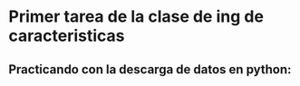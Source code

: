 # Primer tarea de la clase de ing de caracteristicas

## Practicando con la descarga de datos en python:
